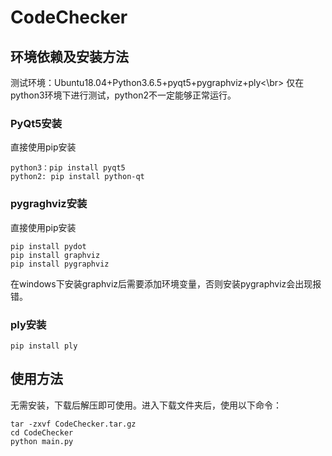 # CodeChecker
## 环境依赖及安装方法
测试环境：Ubuntu18.04+Python3.6.5+pyqt5+pygraphviz+ply<\br>
仅在python3环境下进行测试，python2不一定能够正常运行。
### PyQt5安装
直接使用pip安装
```
python3：pip install pyqt5
python2: pip install python-qt
```
### pygraghviz安装
直接使用pip安装
```
pip install pydot
pip install graphviz
pip install pygraphviz
```
在windows下安装graphviz后需要添加环境变量，否则安装pygraphviz会出现报错。

### ply安装
```
pip install ply
```


## 使用方法
无需安装，下载后解压即可使用。进入下载文件夹后，使用以下命令：
```
tar -zxvf CodeChecker.tar.gz
cd CodeChecker
python main.py
```
